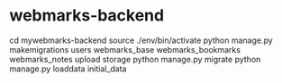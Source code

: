 # webmarks-backend

cd mywebmarks-backend
source ./env/bin/activate
python manage.py makemigrations users webmarks_base webmarks_bookmarks webmarks_notes upload storage 
python manage.py migrate 
python manage.py loaddata initial_data
